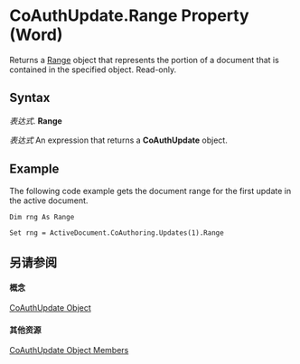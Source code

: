 
# CoAuthUpdate.Range Property (Word)

Returns a [Range](15a7a1c4-5f3f-5b6e-60e9-29688de3f274.md) object that represents the portion of a document that is contained in the specified object. Read-only.


## Syntax

 _表达式_. **Range**

 _表达式_ An expression that returns a **CoAuthUpdate** object.


## Example

The following code example gets the document range for the first update in the active document.


```
Dim rng As Range 
 
Set rng = ActiveDocument.CoAuthoring.Updates(1).Range 

```


## 另请参阅


#### 概念


[CoAuthUpdate Object](c00e5029-2e4b-97c0-33d3-86fdc53df535.md)
#### 其他资源


[CoAuthUpdate Object Members](http://msdn.microsoft.com/library/6771c7af-b532-c2d2-d5fb-917a3d0fcb1f%28Office.15%29.aspx)